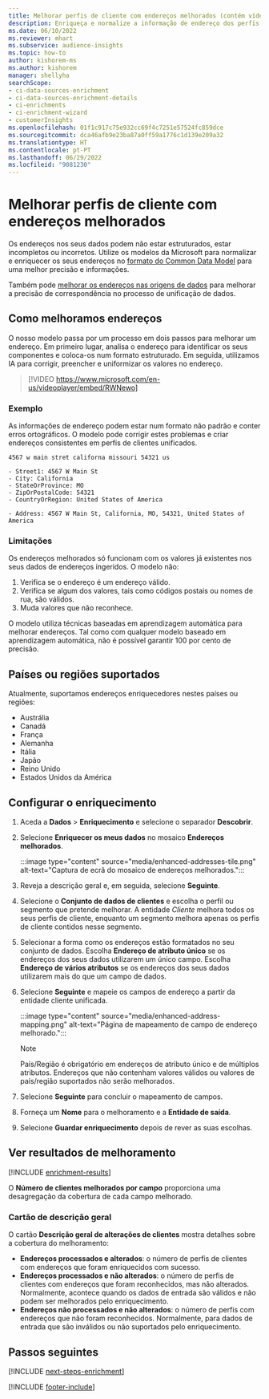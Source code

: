 ```yaml
---
title: Melhorar perfis de cliente com endereços melhorados (contém vídeo)
description: Enriqueça e normalize a informação de endereço dos perfis de cliente com os modelos da Microsoft.
ms.date: 06/10/2022
ms.reviewer: mhart
ms.subservice: audience-insights
ms.topic: how-to
author: kishorem-ms
ms.author: kishorem
manager: shellyha
searchScope:
- ci-data-sources-enrichment
- ci-data-sources-enrichment-details
- ci-enrichments
- ci-enrichment-wizard
- customerInsights
ms.openlocfilehash: 01f1c917c75e932cc69f4c7251e57524fc859dce
ms.sourcegitcommit: dca46afb9e23ba87a0ff59a1776c1d139e209a32
ms.translationtype: HT
ms.contentlocale: pt-PT
ms.lasthandoff: 06/29/2022
ms.locfileid: "9081230"
---
```

# <a name="enrich-customer-profiles-with-enhanced-addresses"></a>Melhorar perfis de cliente com endereços melhorados

Os endereços nos seus dados podem não estar estruturados, estar incompletos ou incorretos. Utilize os modelos da Microsoft para normalizar e enriquecer os seus endereços no [formato do Common Data Model](/common-data-model/schema/core/applicationcommon/address) para uma melhor precisão e informações.

Também pode [melhorar os endereços nas origens de dados](data-sources-enrichment.md) para melhorar a precisão de correspondência no processo de unificação de dados. 

## <a name="how-we-enhance-addresses"></a>Como melhoramos endereços

O nosso modelo passa por um processo em dois passos para melhorar um endereço. Em primeiro lugar, analisa o endereço para identificar os seus componentes e coloca-os num formato estruturado. Em seguida, utilizamos IA para corrigir, preencher e uniformizar os valores no endereço.

> [!VIDEO https://www.microsoft.com/en-us/videoplayer/embed/RWNewo]

### <a name="example"></a>Exemplo

As informações de endereço podem estar num formato não padrão e conter erros ortográficos. O modelo pode corrigir estes problemas e criar endereços consistentes em perfis de clientes unificados.

```Input
4567 w main stret californa missouri 54321 us
```

```Output
- Street1: 4567 W Main St
- City: California
- StateOrProvince: MO
- ZipOrPostalCode: 54321
- CountryOrRegion: United States of America

- Address: 4567 W Main St, California, MO, 54321, United States of America
```

### <a name="limitations"></a>Limitações

Os endereços melhorados só funcionam com os valores já existentes nos seus dados de endereços ingeridos. O modelo não:

1. Verifica se o endereço é um endereço válido.
2. Verifica se algum dos valores, tais como códigos postais ou nomes de rua, são válidos.
3. Muda valores que não reconhece.

O modelo utiliza técnicas baseadas em aprendizagem automática para melhorar endereços. Tal como com qualquer modelo baseado em aprendizagem automática, não é possível garantir 100 por cento de precisão.

## <a name="supported-countries-or-regions"></a>Países ou regiões suportados

Atualmente, suportamos endereços enriquecedores nestes países ou regiões:

- Austrália
- Canadá
- França
- Alemanha
- Itália
- Japão
- Reino Unido
- Estados Unidos da América

## <a name="configure-the-enrichment"></a>Configurar o enriquecimento

1. Aceda a **Dados** > **Enriquecimento** e selecione o separador **Descobrir**.

1. Selecione **Enriquecer os meus dados** no mosaico **Endereços melhorados**.

   :::image type="content" source="media/enhanced-addresses-tile.png" alt-text="Captura de ecrã do mosaico de endereços melhorados.":::

1. Reveja a descrição geral e, em seguida, selecione **Seguinte**.

1. Selecione o **Conjunto de dados de clientes** e escolha o perfil ou segmento que pretende melhorar. A entidade *Cliente* melhora todos os seus perfis de cliente, enquanto um segmento melhora apenas os perfis de cliente contidos nesse segmento.

1. Selecionar a forma como os endereços estão formatados no seu conjunto de dados. Escolha **Endereço de atributo único** se os endereços dos seus dados utilizarem um único campo. Escolha **Endereço de vários atributos** se os endereços dos seus dados utilizarem mais do que um campo de dados.

1. Selecione **Seguinte** e mapeie os campos de endereço a partir da entidade cliente unificada.

    :::image type="content" source="media/enhanced-address-mapping.png" alt-text="Página de mapeamento de campo de endereço melhorado.":::

   > [!NOTE]
   > País/Região é obrigatório em endereços de atributo único e de múltiplos atributos. Endereços que não contenham valores válidos ou valores de país/região suportados não serão melhorados.

1. Selecione **Seguinte** para concluir o mapeamento de campos.

1. Forneça um **Nome** para o melhoramento e a **Entidade de saída**.

1. Selecione **Guardar enriquecimento** depois de rever as suas escolhas.

## <a name="view-enrichment-results"></a>Ver resultados de melhoramento

[!INCLUDE [enrichment-results](includes/enrichment-results.md)]

O **Número de clientes melhorados por campo** proporciona uma desagregação da cobertura de cada campo melhorado.

### <a name="overview-card"></a>Cartão de descrição geral

O cartão **Descrição geral de alterações de clientes** mostra detalhes sobre a cobertura do melhoramento:

- **Endereços processados e alterados**: o número de perfis de clientes com endereços que foram enriquecidos com sucesso.
- **Endereços processados e não alterados**: o número de perfis de clientes com endereços que foram reconhecidos, mas não alterados. Normalmente, acontece quando os dados de entrada são válidos e não podem ser melhorados pelo enriquecimento.
- **Endereços não processados e não alterados**: o número de perfis com endereços que não foram reconhecidos. Normalmente, para dados de entrada que são inválidos ou não suportados pelo enriquecimento.

## <a name="next-steps"></a>Passos seguintes

[!INCLUDE [next-steps-enrichment](includes/next-steps-enrichment.md)]

[!INCLUDE [footer-include](includes/footer-banner.md)]
